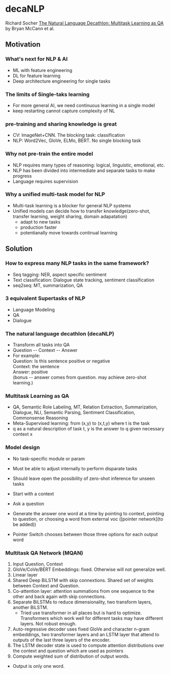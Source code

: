 # decaNLP
Richard Socher
[The Natural Language Decathlon: Multitask Learning as QA](https://arxiv.org/pdf/1806.08730.pdf) by Bryan McCann et al.

## Motivation
### What's next for NLP & AI
- ML with feature engineering
- DL for feature learning
- Deep architecture engineering for single tasks


### The limits of Single-taks learning
- For more general AI, we need continuous learning in a single model
- keep restarting cannot capture complexity of NL

### pre-training and sharing knowledge is great
- CV: ImageNet+CNN.
  The blocking task: classification
- NLP: Word2Vec, GloVe,  ELMo, BERT.
  No single blocking task

### Why not pre-train the entire model
- NLP requires many types of reasoning: logical, linguistic, emotional, etc.
- NLP has been divided into intermediate and separate tasks to make progress
- Language requires supervision

### Why a unified multi-task model for NLP
- Multi-task learning is a blocker for general NLP systems
- Unified models can decide how to transfer knowledge(zero-shot, transfer learning, weight sharing, domain adapatation)
	- adapt to new tasks
	- production faster
	- potentianally move towards continual learning

## Solution
### How to express many NLP tasks in the same framework?
- Seq tagging: NER, aspect specific sentiment
- Text classification: Dialogue state tracking, sentiment classification 
- seq2seq: MT, summarization, QA

### 3 equivalent Supertasks of NLP
- Language Modeling
- QA
- Dialogue

### The natural language decathlon (decaNLP)
- Transform all tasks into QA
- Question -- Context -- Answer
- For example: <br>
Question: Is this sentence positive or negative <br>
Context: the sentence <br>
Answer: positive <br>
(bonus -- answer comes from question. may achieve zero-shot learning.)

### Multitask Learning as QA
- QA, Semantic Role Labeling, MT, Relation Extraction, Summarization, Dialogue, NLI, Semantic Parsing, Sentiment Classification, Commonsense Reasoning
- Meta-Supervised learning: from (x,y) to (x,t,y) where t is the task
- q as a natural description of task t, y is the answer to q given necessary context x

### Model design
- No task-specific module or param
- Must be able to adjust internally to perform disparate tasks
- Should leave open the possibility of zero-shot inference for unseen tasks

- Start with a context
- Ask a question
- Generate the answer one word at a time by pointing to context, pointing to question, or choosing a word from external voc ([pointer network](to be added))
- Pointer Switch chooses between those three options for each output word

### Multitask QA Network (MQAN)
1. Input Question, Context
2. GloVe/CoVe/BERT Embeddings: fixed. Otherwise will not generalize well.
3. Linear layer
4. Shared Deep BiLSTM with skip connextions. Shared set of weights between Context and Question.
5. Co-attention layer: attention summations from one sequence to the other and back again with skip connections.
6. Separate BiLSTMs to reduce dimensionality, two transform layers, another BiLSTM. 
	- Tried use transformer in all places but is hard to optimize. Transformers which work well for different tasks may have different layers. Not robust enough.
7. Auto-regressive decoder uses fixed GloVe and character n-gram embeddings, two transformer layers and an LSTM layer that attend to outputs of the last three layers of the encoder.
8. The LSTM decoder state is used to compute attention distributions over the context and question which are used as pointers
9. Compute weighted sum of distribution of output words.

- Output is only one word.